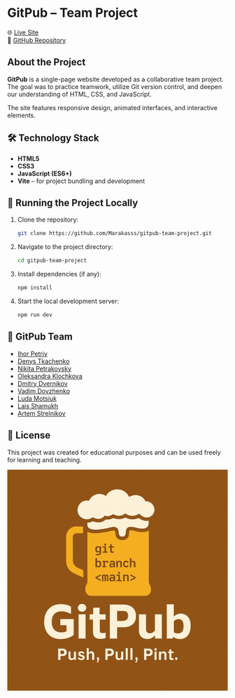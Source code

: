 # GitPub – Team Project

🌐 [Live Site](https://marakasss.github.io/gitpub-team-project/)\
📁 [GitHub Repository](https://github.com/Marakasss/gitpub-team-project)

## About the Project

**GitPub** is a single-page website developed as a collaborative team project.\
The goal was to practice teamwork, utilize Git version control, and deepen our understanding
of HTML, CSS, and JavaScript.

The site features responsive design, animated interfaces, and interactive
elements.

## 🛠 Technology Stack

- **HTML5**
- **CSS3**
- **JavaScript (ES6+)**
- **Vite** – for project bundling and development

## 🚀 Running the Project Locally

1. Clone the repository:
   ```bash
   git clone https://github.com/Marakasss/gitpub-team-project.git
   ```
2. Navigate to the project directory:
   ```bash
   cd gitpub-team-project
   ```
3. Install dependencies (if any):
   ```bash
   npm install
   ```
4. Start the local development server:
   ```bash
   npm run dev
   ```

## 👥 GitPub Team

- [Ihor Petriv](https://github.com/Marakasss)
- [Denys Tkachenko](https://github.com/MarvinNox)
- [Nikita Petrakovsky](https://github.com/Nekit6228)
- [Oleksandra Klochkova](https://github.com/diealex)
- [Dmitry Dvernikov](https://github.com/Dmytro4567)
- [Vadim Dovzhenko](https://github.com/dovgenik)
- [Luda Motsiuk](https://github.com/Luda0602)
- [Lais Shamukh](https://github.com/lais-sh)
- [Artem Strelnikov](https://github.com/strelnikovartem)

## 📄 License

This project was created for educational purposes and can be used freely for
learning and teaching.

![Team logo](./assets/GitPub_logo.png)
